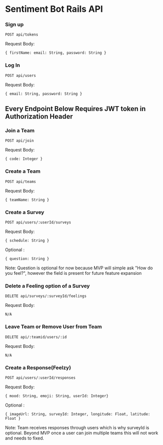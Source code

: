 # Sentiment Bot Rails API

### Sign up

```
POST api/tokens
```
Request Body:

```
{ firstName: email: String, password: String }
```


### Log In

```
POST api/users
```
Request Body:

```
{ email: String, password: String }
```

## Every Endpoint Below Requires JWT token in Authorization Header 

### Join a Team

```
POST api/join
```
Request Body:

```
{ code: Integer }
```

### Create a Team

```
POST api/teams
```
Request Body:

```
{ teamName: String }
```

### Create a Survey

```
POST api/users/:userId/surveys
```
Request Body:

```
{ schedule: String }
```

 Optional :

```
{ question: String }
```

Note: Question is optional for now because MVP will 
simple ask "How do you feel?", however the field is
present for future feature expansion


### Delete a Feeling option of a Survey
   
```
DELETE api/surveys/:surveyId/feelings
```
Request Body:

```
N/A
```

### Leave Team or Remove User from Team
```
DELETE api/:teamid/users/:id
```
Request Body:

```
N/A
```

### Create a Response(Feelzy)

```
POST api/users/:userId/responses
```
Request Body:

```
{ mood: String, emoji: String, userId: Integer}
```
 Optional :

```
{ imageUrl: String, surveyId: Integer, longitude: Float, latitude: Float }
```

Note: Team receives responses through users
which is why surveyId is optional.
Beyond MVP once a user can join multiple teams
this will not work and needs to fixed.